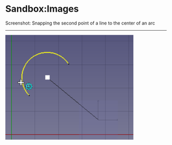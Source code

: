 # Sandbox:Images

  Screenshot: Snapping the second point of a line to the center of an arc           
  --------------------------------------------------------------------------------- --
  <img alt="" src=images/Draft_Snap_Center_example.png  style="width:400px;">   
